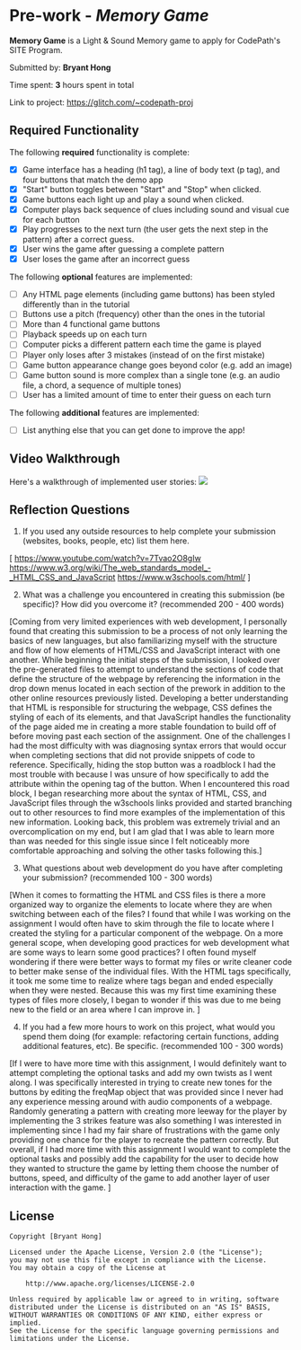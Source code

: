 # Pre-work - *Memory Game*

**Memory Game** is a Light & Sound Memory game to apply for CodePath's SITE Program. 

Submitted by: **Bryant Hong**

Time spent: **3** hours spent in total

Link to project: https://glitch.com/~codepath-proj

## Required Functionality

The following **required** functionality is complete:

* [x] Game interface has a heading (h1 tag), a line of body text (p tag), and four buttons that match the demo app
* [x] "Start" button toggles between "Start" and "Stop" when clicked. 
* [x] Game buttons each light up and play a sound when clicked. 
* [x] Computer plays back sequence of clues including sound and visual cue for each button
* [x] Play progresses to the next turn (the user gets the next step in the pattern) after a correct guess. 
* [x] User wins the game after guessing a complete pattern
* [x] User loses the game after an incorrect guess

The following **optional** features are implemented:

* [ ] Any HTML page elements (including game buttons) has been styled differently than in the tutorial
* [ ] Buttons use a pitch (frequency) other than the ones in the tutorial
* [ ] More than 4 functional game buttons
* [ ] Playback speeds up on each turn
* [ ] Computer picks a different pattern each time the game is played
* [ ] Player only loses after 3 mistakes (instead of on the first mistake)
* [ ] Game button appearance change goes beyond color (e.g. add an image)
* [ ] Game button sound is more complex than a single tone (e.g. an audio file, a chord, a sequence of multiple tones)
* [ ] User has a limited amount of time to enter their guess on each turn

The following **additional** features are implemented:

- [ ] List anything else that you can get done to improve the app!

## Video Walkthrough

Here's a walkthrough of implemented user stories:
![](http://g.recordit.co/kE4fDDf16u.gif)


## Reflection Questions
1. If you used any outside resources to help complete your submission (websites, books, people, etc) list them here. 

[
https://www.youtube.com/watch?v=7Tvao2O8gIw
https://www.w3.org/wiki/The_web_standards_model_-_HTML_CSS_and_JavaScript
https://www.w3schools.com/html/
]

2. What was a challenge you encountered in creating this submission (be specific)? How did you overcome it? (recommended 200 - 400 words) 

[Coming from very limited experiences with web development, I personally found that creating this submission to be a process of not only learning the basics of new languages, but also familiarizing myself with the structure and flow of how elements of  HTML/CSS and JavaScript interact with one another. While beginning the initial steps of the submission, I looked over the pre-generated files to attempt to understand the sections of code that define the structure of the webpage by referencing the information in the drop down menus located in each section of the prework in addition to the other online resources previously listed. Developing a better understanding that HTML is responsible for structuring the webpage, CSS defines the styling of each of its elements, and that JavaScript handles the functionality of the page aided me in creating a more stable foundation to build off of before moving past each section of the assignment. One of the challenges I had the most difficulty with was diagnosing syntax errors that would occur when completing sections that did not provide snippets of code to reference. Specifically, hiding the stop button was a roadblock I had the most trouble with because I was unsure of how specifically to add the attribute within the opening tag of the button. When I encountered this road block, I began researching more about the syntax of HTML, CSS, and JavaScript files through the w3schools links provided and started branching out to other resources to find more examples of the implementation of this new information. Looking back, this problem was extremely trivial and an overcomplication on my end, but I am glad that I was able to learn more than was needed for this single issue since I felt noticeably more comfortable approaching and solving the other tasks following this.]

3. What questions about web development do you have after completing your submission? (recommended 100 - 300 words) 

[When it comes to formatting the HTML and CSS files is there a more organized way to organize the elements to locate where they are when switching between each of the files? I found that while I was working on the assignment I would often have to skim through the file to locate where I created the styling for a particular component of the webpage. On a more general scope, when developing good practices for web development what are some ways to learn some good practices? I often found myself wondering if there were better ways to format my files or write cleaner code to better make sense of the individual files. With the HTML tags specifically, it took me some time to realize where tags began and ended especially when they were nested. Because this was my first time examining these types of files more closely, I began to wonder if this was due to me being new to the field or an area where I can improve in. ]

4. If you had a few more hours to work on this project, what would you spend them doing (for example: refactoring certain functions, adding additional features, etc). Be specific. (recommended 100 - 300 words) 

[If I were to have more time with this assignment, I would definitely want to attempt completing the optional tasks and add my own twists as I went along. I was specifically interested in trying to create new tones for the buttons by editing the freqMap object that was provided since I never had any experience messing around with audio components of a webpage. Randomly generating a pattern with creating more leeway for the player by implementing the 3 strikes feature was also something I was interested in implementing since I had my fair share of frustrations with the game only providing one chance for the player to recreate the pattern correctly. But overall, if I had more time with this assignment I would want to complete the optional tasks and possibly add the capability for the user to decide how they wanted to structure the game by letting them choose the number of buttons, speed, and difficulty of the game to add another layer of user interaction with the game.  ]



## License

    Copyright [Bryant Hong]

    Licensed under the Apache License, Version 2.0 (the "License");
    you may not use this file except in compliance with the License.
    You may obtain a copy of the License at

        http://www.apache.org/licenses/LICENSE-2.0

    Unless required by applicable law or agreed to in writing, software
    distributed under the License is distributed on an "AS IS" BASIS,
    WITHOUT WARRANTIES OR CONDITIONS OF ANY KIND, either express or implied.
    See the License for the specific language governing permissions and
    limitations under the License.
